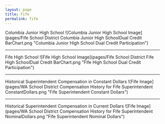 ```yaml
---
layout: page
title: Fife
permalink: fife
---
```



Columbia Junior High School
![Columbia Junior High School Image](pages/Fife School District Columbia Junior High SchoolDual Credit BarChart.png "Columbia Junior High School Dual Credit Participation")

___

Fife High School
![Fife High School Image](pages/Fife School District Fife High SchoolDual Credit BarChart.png "Fife High School Dual Credit Participation")

___

Historical Superintendent Compensation in Constant Dollars
![Fife Image](pages/WA School District Compensation History for Fife Superintendent ConstantDollars.png "Fife Superintendent Constant Dollars")

___

Historical Superintendent Compensation in Current Dollars
![Fife Image](pages/WA School District Compensation History for Fife Superintendent NominalDollars.png "Fife Superintendent Nominal Dollars")